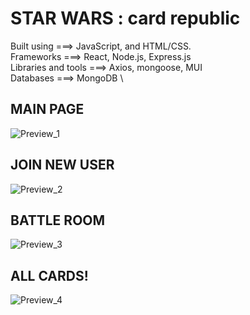 # STAR WARS : card republic

Built using ===> JavaScript, and HTML/CSS. \
Frameworks ===> React, Node.js, Express.js \
Libraries and tools ===> Axios, mongoose, MUI \
Databases ===> MongoDB \

## MAIN PAGE
![Preview_1](https://user-images.githubusercontent.com/56549003/229493105-cdfdb36e-4555-43f7-9d49-873c0a71aa06.jpg)

## JOIN NEW USER
![Preview_2](https://user-images.githubusercontent.com/56549003/229493123-ce2878f3-561b-4ada-a9e0-f994a2f0d9a5.jpg)

## BATTLE ROOM
![Preview_3](https://user-images.githubusercontent.com/56549003/229493376-9d9b8208-1de5-40a1-9f69-8448ab40d2e3.jpg)

## ALL CARDS!
![Preview_4](https://user-images.githubusercontent.com/56549003/229493442-fee80c54-51f5-48b1-b8ec-4e3066e75bca.jpg)
